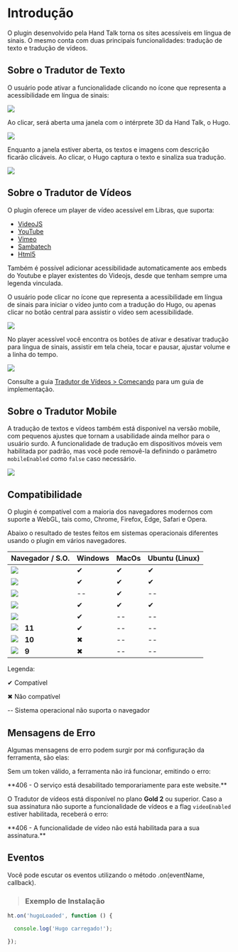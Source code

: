 <h1 id='introducao'>Introdução</h1>

O plugin desenvolvido pela Hand Talk torna os sites acessíveis em língua de sinais. O mesmo conta com duas principais funcionalidades: tradução de texto e tradução de vídeos.


<h2 id='sobre-o-tradutor-de-texto'>Sobre o Tradutor de Texto</h2>

O usuário pode ativar a funcionalidade clicando no ícone que representa a acessibilidade em língua de sinais:

![](images/screenshoots/tradutor-de-sites.png)

Ao clicar, será aberta uma janela com o intérprete 3D da Hand Talk, o Hugo.
  
![](images/screenshoots/tradutor-de-sites-2.png)

Enquanto a janela estiver aberta, os textos e imagens com descrição ficarão clicáveis. Ao clicar, o Hugo captura o texto e sinaliza sua tradução.

![](images/screenshoots/tradutor-de-sites-3.png)

<h2 id='sobre-o-tradutor-de-videos'>Sobre o Tradutor de Vídeos</h2>

O plugin oferece um player de vídeo acessível em Libras, que suporta:

- [VideoJS](https://videojs.com)
- [YouTube](https://www.youtube.com/)
- [Vimeo](https://vimeo.com/pt-br/)
- [Sambatech](https://www.sambatech.com.br/)
- [Html5](https://www.w3schools.com/htmL/html5_video.asp)

Também é possível adicionar acessibilidade automaticamente aos embeds do Youtube e player existentes do Videojs, desde que tenham sempre uma legenda vinculada.

O usuário pode clicar no ícone que representa a acessibilidade em língua de sinais para iniciar o vídeo junto com a tradução do Hugo, ou apenas clicar no botão central para assistir o vídeo sem acessibilidade.

![](images/screenshoots/tradutor-de-videos.png)

No player acessível você encontra os botões de ativar e desativar tradução para língua de sinais, assistir em tela cheia, tocar e pausar, ajustar volume e a linha do tempo.

![](images/screenshoots/tradutor-de-videos-2.png)

Consulte a guia [Tradutor de Vídeos > Começando](index.html?html#comecando-tv) para um guia de implementação.

<h2 id='sobre-o-tradutor-mobile'>Sobre o Tradutor Mobile</h2>

A tradução de textos e vídeos também está disponivel na versão mobile, com pequenos ajustes que tornam a usabilidade ainda melhor para o usuário surdo.
A funcionalidade de tradução em dispositivos móveis vem habilitada por padrão, mas você pode removê-la definindo o parâmetro `mobileEnabled` como `false` caso necessário.

![](images/screenshoots/tradutor-mobile.jpg)

<h2 id='compatibilidade'>Compatibilidade</h2>

O plugin é compatível com a maioria dos navegadores modernos com suporte a WebGL, tais como, Chrome, Firefox, Edge, Safari e Opera.

Abaixo o resultado de testes feitos em sistemas operacionais diferentes usando o plugin em vários navegadores.

| Navegador / S.O.     | Windows | MacOs | Ubuntu (Linux) |
| -------------------- | ------- | ----- | -------------- |
|![](images/icons/chrome.png)    | ✔       | ✔     | ✔             |
|![](images/icons/firefox.png)    | ✔       | ✔     | ✔             |
|![](images/icons/opera.png)    | --      | ✔     | --             |
|![](images/icons/safari.png)   | ✔       | ✔     | ✔             |
|![](images/icons/edge.png)   | ✔       | --    | --             |
|![](images/icons/internet-explorer.png)<span style="margin-left: 15px;">**11**</span>   | ✔       | --    | --             |
|![](images/icons/internet-explorer.png)<span style="margin-left: 15px;">**10**</span>   | ✖       | --    | --             |
|![](images/icons/internet-explorer.png)<span style="margin-left: 15px;">**9**</span>  | ✖       | --    | --             |
  
Legenda:

✔ Compatível

✖ Não compatível

-- Sistema operacional não suporta o navegador

<h2 id='mensagens-de-erro'>Mensagens de Erro</h2>

Algumas mensagens de erro podem surgir por má configuração da ferramenta, são elas:

Sem um token válido, a ferramenta não irá funcionar, emitindo o erro:

<aside class="warning">
**406 - O serviço está desabilitado temporariamente para este website.**
</aside>

O Tradutor de vídeos está disponível no plano **Gold 2** ou superior. Caso a sua assinatura não suporte a funcionalidade de vídeos e a flag `videoEnabled` estiver habilitada, receberá o erro:

<aside class="warning">
**406 - A funcionalidade de vídeo não está habilitada para a sua assinatura.**
</aside>

<h2 id='eventos-introducao'>Eventos</h2>

Você pode escutar os eventos utilizando o método .on(eventName, callback).

> ### Exemplo de Instalação

```javascript
ht.on('hugoLoaded', function () {

  console.log('Hugo carregado!');

});
```